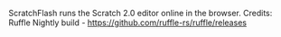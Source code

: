 ScratchFlash runs the Scratch 2.0 editor online in the browser.
Credits:
Ruffle Nightly build - https://github.com/ruffle-rs/ruffle/releases
